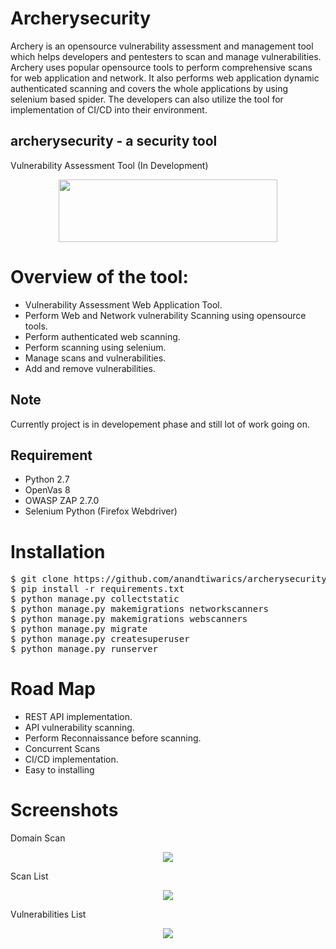 Archerysecurity
=================
Archery is an opensource vulnerability assessment and management tool which helps developers and pentesters to scan and manage vulnerabilities. Archery uses popular opensource tools to perform comprehensive scans for web application and network. It also performs web application dynamic authenticated scanning and covers the whole applications by using selenium based spider. The developers can also utilize the tool for implementation of CI/CD into their environment.

## archerysecurity - a security tool
Vulnerability Assessment Tool (In Development)


<p align="center">
  <img width="350" height="100" src="https://raw.githubusercontent.com/anandtiwarics/archerysecurity/master/archerysecurity/static/photo.png">
</p>

# Overview of the tool:
* Vulnerability Assessment Web Application Tool.
* Perform Web and Network vulnerability Scanning using opensource tools.
* Perform authenticated web scanning.
* Perform scanning using selenium.
* Manage scans and vulnerabilities.
* Add and remove vulnerabilities.

## Note
Currently project is in developement phase and still lot of work going on.

## Requirement

* Python 2.7
* OpenVas 8
* OWASP ZAP 2.7.0
* Selenium Python (Firefox Webdriver)

# Installation #

<pre>
$ git clone https://github.com/anandtiwarics/archerysecurity.git
$ pip install -r requirements.txt
$ python manage.py collectstatic
$ python manage.py makemigrations networkscanners
$ python manage.py makemigrations webscanners
$ python manage.py migrate
$ python manage.py createsuperuser
$ python manage.py runserver
</pre>

# Road Map
* REST API implementation.
* API vulnerability scanning.
* Perform Reconnaissance before scanning.
* Concurrent Scans
* CI/CD implementation.
* Easy to installing

# Screenshots

Domain Scan

<p align="center">
  <img  src="https://raw.githubusercontent.com/anandtiwarics/archerysecurity/master/Photos/domain_Scan.png">
</p>

Scan List

<p align="center">
  <img src="https://raw.githubusercontent.com/anandtiwarics/archerysecurity/master/Photos/scan_list.png">
</p>

Vulnerabilities List

<p align="center">
  <img  src="https://raw.githubusercontent.com/anandtiwarics/archerysecurity/master/Photos/vuln_list.png">
</p>
